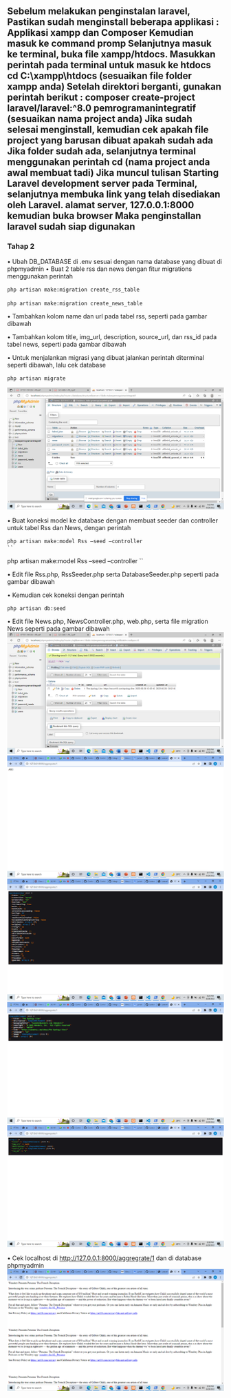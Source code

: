 Sebelum melakukan penginstalan laravel, Pastikan sudah menginstall beberapa applikasi : Applikasi xampp dan Composer
Kemudian masuk ke command promp
Selanjutnya masuk ke terminal, buka file xampp/htdocs. Masukkan perintah pada terminal untuk masuk ke htdocs cd C:\xampp\htdocs (sesuaikan file folder xampp anda)
Setelah direktori berganti, gunakan perintah berikut : composer create-project laravel/laravel:^8.0 pemrogramanintegratif (sesuaikan nama project anda)
Jika sudah selesai menginstall, kemudian cek apakah file project yang barusan dibuat apakah sudah ada 
Jika folder sudah ada, selanjutnya terminal menggunakan perintah cd (nama project anda awal membuat tadi)
Jika muncul tulisan Starting Laravel development server pada Terminal, selanjutnya membuka link yang telah disediakan oleh Laravel. alamat server, 127.0.0.1:8000 kemudian buka browser
Maka penginstallan laravel sudah siap digunakan
-----
### Tahap 2
•	Ubah DB_DATABASE di .env sesuai dengan nama database yang dibuat di phpmyadmin
• Buat 2 table rss dan news dengan fitur migrations menggunakan perintah
  ```
  php artisan make:migration create_rss_table
  
  php artisan make:migration create_news_table
  ```
• Tambahkan kolom name dan url pada tabel rss, seperti pada gambar dibawah

• Tambahkan kolom title, img_url, description, source_url,  dan rss_id pada tabel news, seperti pada gambar dibawah
  

• Untuk menjalankan migrasi yang dibuat jalankan perintah diterminal seperti dibawah, lalu cek database
  ```
  php artisan migrate
  ```
  ![](Assets/01.png)

• Buat koneksi  model  ke database  dengan membuat seeder dan controller untuk tabel Rss dan News, dengan perintah
  ```
  php artisan make:model Rss –seed –controller
  ``
  
  ```
  php artisan make:model Rss –seed –controller
  ``
  
• Edit file Rss.php, RssSeeder.php serta DatabaseSeeder.php seperti pada gambar dibawah
 
• Kemudian cek koneksi dengan perintah
  ```
  php artisan db:seed
  ```

  
• Edit file News.php, NewsController.php, web.php, serta file migration News seperti pada gambar dibawah
  ![](Assets/03.png)
  ![](Assets/04.png)
  ![](Assets/05.png)
  ![](Assets/06.png)
  ![](Assets/07.png)

• Cek localhost di http://127.0.0.1:8000/aggregrate/1 dan di database phpmyadmin
  ![](Assets/08.png)
  
